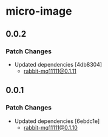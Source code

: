 # micro-image

## 0.0.2

### Patch Changes

-   Updated dependencies [4db8304]
    -   rabbit-mq11111@0.1.11

## 0.0.1

### Patch Changes

-   Updated dependencies [6ebdc1e]
    -   rabbit-mq11111@0.1.10
